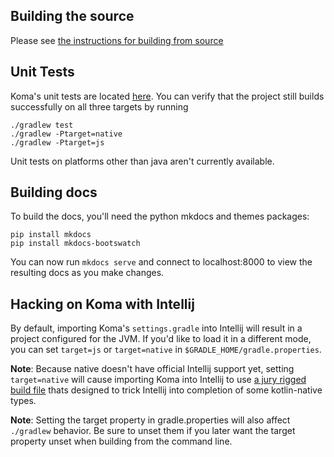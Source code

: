 
## Building the source

Please see [the instructions for building from source](source.md)

## Unit Tests

Koma's unit tests are located [here](https://github.com/kyonifer/koma/tree/master/tests/test/koma).
You can verify that the project still builds successfully on all three targets by running

```
./gradlew test
./gradlew -Ptarget=native
./gradlew -Ptarget=js
```

Unit tests on platforms other than java aren't currently available.

## Building docs

To build the docs, you'll need the python mkdocs and themes packages:

```
pip install mkdocs
pip install mkdocs-bootswatch
```

You can now run `mkdocs serve` and connect to localhost:8000 to view 
the resulting docs as you make changes.

## Hacking on Koma with Intellij

By default, importing Koma's `settings.gradle` into Intellij will result in a 
project configured for the JVM. If you'd like to load it in a different mode, 
you can set `target=js` or `target=native` in `$GRADLE_HOME/gradle.properties`.

**Note**: Because native doesn't have official Intellij support yet, setting
`target=native` will cause importing Koma into Intellij to use [a jury rigged 
build file](https://github.com/kyonifer/koma/blob/master/buildscripts/build-native-intellij.gradle)
thats designed to trick Intellij into completion of some kotlin-native types. 

**Note**: Setting the target property in gradle.properties will also affect `./gradlew`
 behavior. Be sure to unset them if you later want the target property unset when building
 from the command line.
